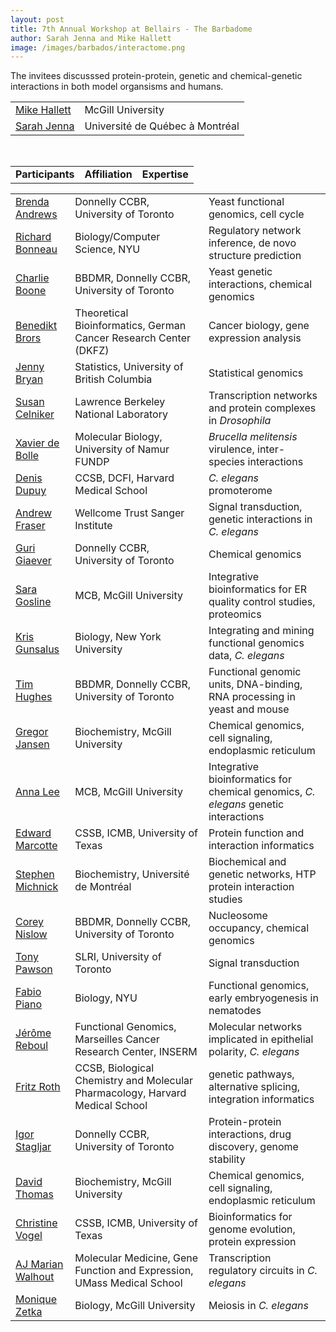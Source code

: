 ```yaml
---
layout: post
title: 7th Annual Workshop at Bellairs - The Barbadome
author: Sarah Jenna and Mike Hallett
image: /images/barbados/interactome.png
---
```


The invitees discusssed protein-protein, genetic and chemical-genetic interactions in both model organsisms and humans.

<table  width="90%">
<tr><td><a href="http://www.bci.mcgill.ca/~hallett/">Mike Hallett</a><td>McGill University</tr>
<tr><td><a href="http://www.sciences.uqam.ca/scexp/12fev07/vol6_no6_art_rech1.html">Sarah Jenna</a><td>Universit&eacute; de Qu&eacute;bec &agrave; Montr&eacute;al</tr>
</table>



<br>
<table class="highlight" width="90%"><tr><td><b>Participants</b><td><b>Affiliation</b><td><b>Expertise</b></td></tr></table>

<table  width="90%">
<tr><td><a href="http://www.utoronto.ca/andrewslab/">Brenda Andrews</a><td>Donnelly CCBR, University of Toronto<td>Yeast functional genomics, cell cycle</tr>
<tr><td><a href="http://homepages.nyu.edu/%7erb133/">Richard Bonneau</a><td>Biology/Computer Science, NYU<td>Regulatory network inference, de novo structure prediction</tr>
<tr><td><a href="http://www.utoronto.ca/boonelab/">Charlie Boone</a><td>BBDMR, Donnelly CCBR, University of Toronto<td>Yeast genetic interactions, chemical genomics</tr>
<tr><td><a href="http://http://www.dkfz-heidelberg.de/ibios_old/people/brors/">Benedikt Brors</a><td>Theoretical Bioinformatics, German Cancer Research Center (DKFZ)<td>Cancer biology, gene expression analysis</tr>
<tr><td><a href="http://www.stat.ubc.ca/~jenny/">Jenny Bryan</a><td>Statistics, University of British Columbia<td>Statistical genomics</tr>
<tr><td><a href="http://www.lbl.gov/lifesciences/labs/celniker_lab.html">Susan Celniker</a><td>Lawrence Berkeley National Laboratory<td>Transcription networks and protein complexes in <i>Drosophila</i></tr>
<tr><td><a href="http://www.fundp.ac.be/universite/personnes/page_view/01003147/cv.html">Xavier de Bolle</a><td>Molecular Biology, University of Namur FUNDP<td><i>Brucella melitensis</i> virulence, inter-species interactions</tr>
<tr><td><a href="http://vidal.dfci.harvard.edu/members_denis.htm">Denis Dupuy</a><td>CCSB, DCFI, Harvard Medical School<td><i>C. elegans</i> promoterome</tr>
<tr><td><a href="http://www.sanger.ac.uk/Teams/Team37/">Andrew Fraser</a><td>Wellcome Trust Sanger Institute<td>Signal transduction, genetic interactions in <i>C. elegans</i></tr>
<tr><td><a href="http://chemogenomics.med.utoronto.ca/">Guri Giaever</a><td>Donnelly CCBR, University of Toronto<td>Chemical genomics</tr>
<tr><td><a href="http://www.mcb.mcgill.ca/~sara/">Sara Gosline</a><td>MCB, McGill University<td>Integrative bioinformatics for ER quality control studies, proteomics</tr>
<tr><td><a href="http://www.nyu.edu/fas/biology/faculty/gunsalus/">Kris Gunsalus</a><td>Biology, New York University<td>Integrating and mining functional genomics data, <i>C. elegans</i></tr>
<tr><td><a href="http://hugheslab.med.utoronto.ca/">Tim Hughes</a><td>BBDMR, Donnelly CCBR, University of Toronto<td>Functional genomic units, DNA-binding, RNA processing in yeast and mouse</tr>
<tr><td><a href="">Gregor Jansen</a><td>Biochemistry, McGill University<td>Chemical genomics, cell signaling, endoplasmic reticulum</tr>
<tr><td><a href="http://www.mcb.mcgill.ca/twiki/bin/view/Main/AnnaLee">Anna Lee</a><td>MCB, McGill University<td>Integrative bioinformatics for chemical genomics, <i>C. elegans</i> genetic interactions</tr>
<tr><td><a href="http://polaris.icmb.utexas.edu/home.html">Edward Marcotte</a><td>CSSB, ICMB, University of Texas<td>Protein function and interaction informatics</tr>
<tr><td><a href="http://http://michnick.bcm.umontreal.ca/">Stephen Michnick</a><td>Biochemistry, Universit&eacute; de Montr&eacute;al<td>Biochemical and genetic networks, HTP protein interaction studies</tr>
<tr><td><a href="http://www.utoronto.ca/medicalgenetics/PIs/nislow.htm">Corey Nislow</a><td>BBDMR, Donnelly CCBR, University of Toronto<td>Nucleosome occupancy, chemical genomics</tr>
<tr><td><a href="http://pawsonlab.mshri.on.ca/">Tony Pawson</a><td>SLRI, University of Toronto<td>Signal transduction</tr>
<tr><td><a href="http://www.nyu.edu/fas/dept/biology/faculty/piano/">Fabio Piano</a><td>Biology, NYU<td>Functional genomics, early embryogenesis in nematodes</tr>
<tr><td><a href="http://umr599-en.marseille.inserm.fr/-Functional-Genomics-AVENIR-Group-.html">J&eacute;r&ocirc;me Reboul</a><td>Functional Genomics, Marseilles Cancer Research Center, INSERM<td>Molecular networks implicated in epithelial polarity, <i>C. elegans</i></tr>
<tr><td><a href="http://llama.med.harvard.edu/">Fritz Roth</a><td>CCSB, Biological Chemistry and Molecular Pharmacology, Harvard Medical School<td>genetic pathways, alternative splicing, integration informatics</tr>
<tr><td><a href="http://www.biochemistry.utoronto.ca/stagljar/">Igor Stagljar</a><td>Donnelly CCBR, University of Toronto<td>Protein-protein interactions, drug discovery, genome stability</tr>
<tr><td><a href="http://www.mcgill.ca/biochemistry/department/faculty/thomas/">David Thomas</a><td>Biochemistry, McGill University<td>Chemical genomics, cell signaling, endoplasmic reticulum</tr>
<tr><td><a href="http://polaris.icmb.utexas.edu/people/cvogel/">Christine Vogel</a><td>CSSB, ICMB, University of Texas<td>Bioinformatics for genome evolution, protein expression</tr>
<tr><td><a href="http://www.umassmed.edu/igp/faculty/walhout.cfm">AJ Marian Walhout</a><td>Molecular Medicine, Gene Function and Expression, UMass Medical School<td>Transcription regulatory circuits in <i>C. elegans</i></tr>
<tr><td><a href="http://biology.mcgill.ca/faculty/zetka/index.html">Monique Zetka</a><td>Biology, McGill University<td>Meiosis in <i>C. elegans</i></tr>
</table>